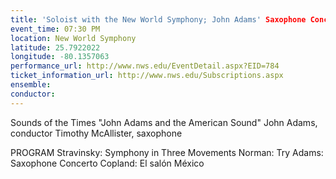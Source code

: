```yaml
---
title: 'Soloist with the New World Symphony; John Adams' Saxophone Concerto'
event_time: 07:30 PM
location: New World Symphony
latitude: 25.7922022
longitude: -80.1357063
performance_url: http://www.nws.edu/EventDetail.aspx?EID=784
ticket_information_url: http://www.nws.edu/Subscriptions.aspx
ensemble: 
conductor: 
---
```

Sounds of the Times
"John Adams and the American Sound"
John Adams, conductor
Timothy McAllister, saxophone

PROGRAM
Stravinsky: Symphony in Three Movements
Norman: Try
Adams: Saxophone Concerto
Copland: El sal&#243;n M&#233;xico